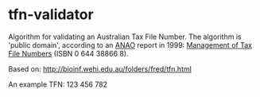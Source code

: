 tfn-validator
=============

Algorithm for validating an Australian Tax File Number.  The algorithm is 'public domain', according to an [ANAO](http://www.anao.gov.au) report in 1999: [Management of Tax File Numbers](http://www.anao.gov.au/~/media/Uploads/Documents/1998%2099_audit_report_37.pdf) (ISBN 0 644 38866 8).

Based on: http://bioinf.wehi.edu.au/folders/fred/tfn.html

An example TFN: 123 456 782


